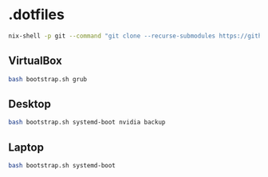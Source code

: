 # .dotfiles

```bash
nix-shell -p git --command "git clone --recurse-submodules https://github.com/aedans/.dotfiles.git"
```

## VirtualBox

```bash
bash bootstrap.sh grub
```

## Desktop

```bash
bash bootstrap.sh systemd-boot nvidia backup
```

## Laptop

```bash
bash bootstrap.sh systemd-boot
```
